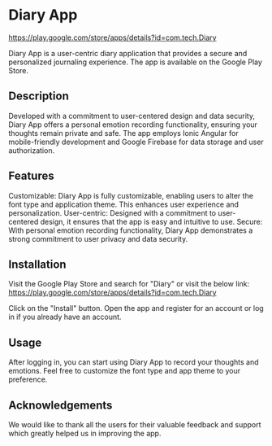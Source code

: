 # Diary App 
https://play.google.com/store/apps/details?id=com.tech.Diary

Diary App is a user-centric diary application that provides a secure and personalized journaling experience. The app is available on the Google Play Store.

## Description
Developed with a commitment to user-centered design and data security, Diary App offers a personal emotion recording functionality, ensuring your thoughts remain private and safe. The app employs Ionic Angular for mobile-friendly development and Google Firebase for data storage and user authorization. 

## Features
Customizable: Diary App is fully customizable, enabling users to alter the font type and application theme. This enhances user experience and personalization.
User-centric: Designed with a commitment to user-centered design, it ensures that the app is easy and intuitive to use.
Secure: With personal emotion recording functionality, Diary App demonstrates a strong commitment to user privacy and data security.

## Installation
Visit the Google Play Store and search for "Diary" or visit the below link:
https://play.google.com/store/apps/details?id=com.tech.Diary

Click on the "Install" button.
Open the app and register for an account or log in if you already have an account.

## Usage
After logging in, you can start using Diary App to record your thoughts and emotions. Feel free to customize the font type and app theme to your preference.


## Acknowledgements
We would like to thank all the users for their valuable feedback and support which greatly helped us in improving the app.



